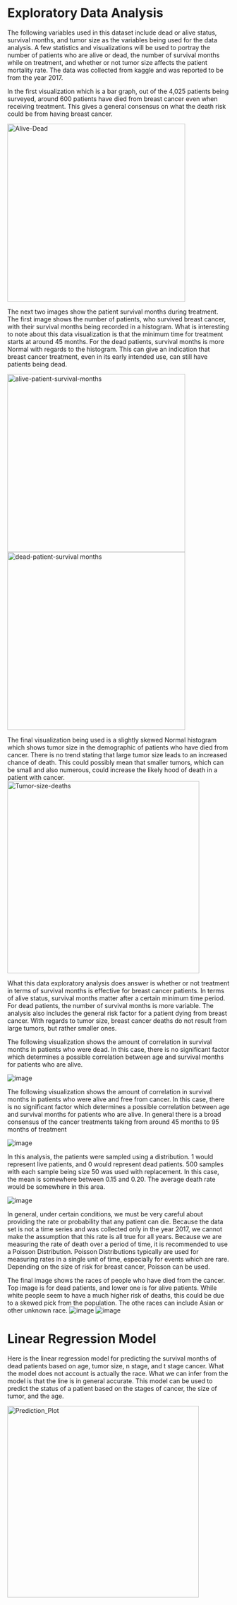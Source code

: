 # Exploratory Data Analysis
The following variables used in this dataset include dead or alive status, survival months, and tumor size as the variables being used for the data analysis. A few statistics and visualizations will be used to portray the number of patients who are alive or dead, the number of survival months while on treatment, and whether or not tumor size affects the patient mortality rate. The data was collected from kaggle and was reported to be from the year 2017.

In the first visualization which is a bar graph, out of the 4,025 patients being surveyed, around 600 patients have died from breast cancer even when receiving treatment. This gives a general consensus on what the death risk could be from having breast cancer. 

<img width="403" alt="Alive-Dead" src="https://user-images.githubusercontent.com/89415428/217355611-de0c4f6d-b79f-4e78-b209-d3f39390542f.png">

The next two images show the patient survival months during treatment. The first image shows the number of patients, who survived breast cancer, with their survival months being recorded in a histogram. What is interesting to note about this data visualization is that the minimum time for treatment starts at around 45 months. For the dead patients, survival months is more Normal with regards to the histogram. This can give an indication that breast cancer treatment, even in its early intended use, can still have patients being dead. 


<img width="403" alt="alive-patient-survival-months" src="https://user-images.githubusercontent.com/89415428/217357617-841a8aee-9b68-4e1a-928f-25c20ec6eb0e.png">
<img width="403" alt="dead-patient-survival months" src="https://user-images.githubusercontent.com/89415428/217357635-69a19bcc-735c-4e2d-95fe-fd5a18463221.png">

The final visualization being used is a slightly skewed Normal histogram which shows tumor size in the demographic of patients who have died from cancer. There is no trend stating that large tumor size leads to an increased chance of death. This could possibly mean that smaller tumors, which can be small and also numerous, could increase the likely hood of death in a patient with cancer. 
<img width="435" alt="Tumor-size-deaths" src="https://user-images.githubusercontent.com/89415428/217358563-c1311e15-91b0-4d7c-9277-f54953a3efd7.png">

What this data exploratory analysis does answer is whether or not treatment in terms of survival months is effective for breast cancer patients. In terms of alive status, survival months matter after a certain minimum time period. For dead patients, the number of survival months is more variable. The analysis also includes the general risk factor for a patient dying from breast cancer. With regards to tumor size, breast cancer deaths do not result from large tumors, but rather smaller ones. 

The following visualization shows the amount of correlation in survival months in patients who were dead. In this case, there is no significant factor which determines a possible correlation between age and survival months for patients who are alive.

![image](https://user-images.githubusercontent.com/89415428/218744082-1545852d-cb58-447f-908a-3588f575172d.png)



The following visualization shows the amount of correlation in survival months in patients who were alive and free from cancer. In this case, there is no significant factor which determines a possible correlation between age and survival months for patients who are alive. In general there is a broad consensus of the cancer treatments taking from around 45 months to 95 months of treatment

![image](https://user-images.githubusercontent.com/89415428/218744120-975feaf2-f237-40a7-89fa-fbbb6ff6e90d.png)



In this analysis, the patients were sampled using a distribution. 1 would represent live patients, and 0 would represent dead patients. 500 samples with each sample being size 50 was used with replacement. In this case, the mean is somewhere between 0.15 and 0.20. The average death rate would be somewhere in this area. 

![image](https://user-images.githubusercontent.com/89415428/218744190-9437f02d-4a9d-4c0e-ad1f-7d1322584148.png)

In general, under certain conditions, we must be very careful about providing the rate or probability that any patient can die. Because the data set is not a time series and was collected only in the year 2017, we cannot make the assumption that this rate is all true for all years. Because we are measuring the rate of death over a period of time, it is recommended to use a Poisson Distribution. Poisson Distributions typically are used for measuring rates in a single unit of time, especially for events which are rare. Depending on the size of risk for breast cancer, Poisson can be used. 

The final image shows the races of people who have died from the cancer. Top image is for dead patients, and lower one is for alive patients. While white people seem to have a much higher risk of deaths, this could be due to a skewed pick from the population. The othe races can include Asian or other unknown race.
![image](https://user-images.githubusercontent.com/89415428/218746475-0428013d-3b4f-44bb-8426-3dcf466c6eee.png)
![image](https://user-images.githubusercontent.com/89415428/218746630-fb45d502-1958-43e4-b954-684148c4c477.png)


# Linear Regression Model

Here is the linear regression model for predicting the survival months of dead patients based on age, tumor size, n stage, and t stage cancer. What the model does 
not account is actually the race. What we can infer from the model is that the line is in general accurate. This model can be used to predict the status of a 
patient based on the stages of cancer, the size of tumor, and the age. 


<img width="434" alt="Prediction_Plot" src="https://user-images.githubusercontent.com/89415428/221869889-878eadca-d2f0-4019-b141-1e4352c2aff6.png">
